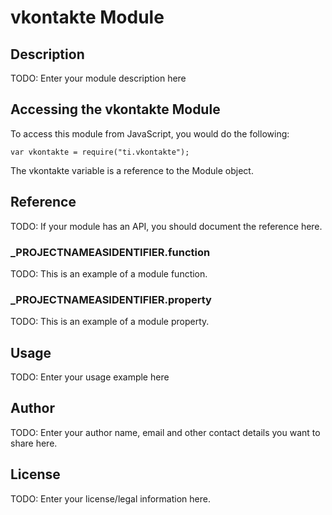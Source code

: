 # vkontakte Module

## Description

TODO: Enter your module description here

## Accessing the vkontakte Module

To access this module from JavaScript, you would do the following:

	var vkontakte = require("ti.vkontakte");

The vkontakte variable is a reference to the Module object.	

## Reference

TODO: If your module has an API, you should document
the reference here.

### ___PROJECTNAMEASIDENTIFIER__.function

TODO: This is an example of a module function.

### ___PROJECTNAMEASIDENTIFIER__.property

TODO: This is an example of a module property.

## Usage

TODO: Enter your usage example here

## Author

TODO: Enter your author name, email and other contact
details you want to share here. 

## License

TODO: Enter your license/legal information here.
